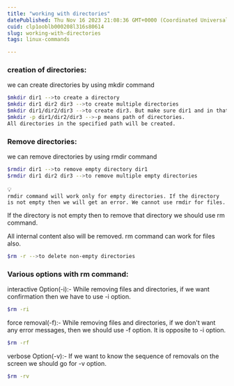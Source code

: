 ```yaml
---
title: "working with directories"
datePublished: Thu Nov 16 2023 21:08:36 GMT+0000 (Coordinated Universal Time)
cuid: clp1ooblb000208l316s80614
slug: working-with-directories
tags: linux-commands

---
```


### **creation of directories:**

we can create directories by using mkdir command

```bash
$mkdir dir1 -->to create a directory
$mkdir dir1 dir2 dir3 -->to create multiple directories
$mkdir dir1/dir2/dir3 -->to create dir3. But make sure dir1 and in that dir2 should be available already.
$mkdir -p dir1/dir2/dir3 -->-p means path of directories.
All directories in the specified path will be created.
```

### Remove directories:

we can remove directories by using rmdir command

```bash
$rmdir dir1 -->to remove empty directory dir1
$rmdir dir1 dir2 dir3 -->to remove multiple empty directories
```

<div data-node-type="callout">
<div data-node-type="callout-emoji">💡</div>
<div data-node-type="callout-text"><code>rmdir command will work only for empty directories. If the directory is not empty then we will get an error. We cannot use rmdir for files.</code></div>
</div>

If the directory is not empty then to remove that directory we should use rm command.

All internal content also will be removed. rm command can work for files also.

```bash
$rm -r -->to delete non-empty directories
```

### Various options with rm command:

interactive Option(-i):- While removing files and directories, if we want confirmation then we have to use -i option.

```bash
$rm -ri
```

force removal(-f):- While removing files and directories, if we don't want any error messages, then we should use -f option. It is opposite to -i option.

```bash
$rm -rf
```

verbose Option(-v):- If we want to know the sequence of removals on the screen we should go for -v option.

```bash
$rm -rv
```